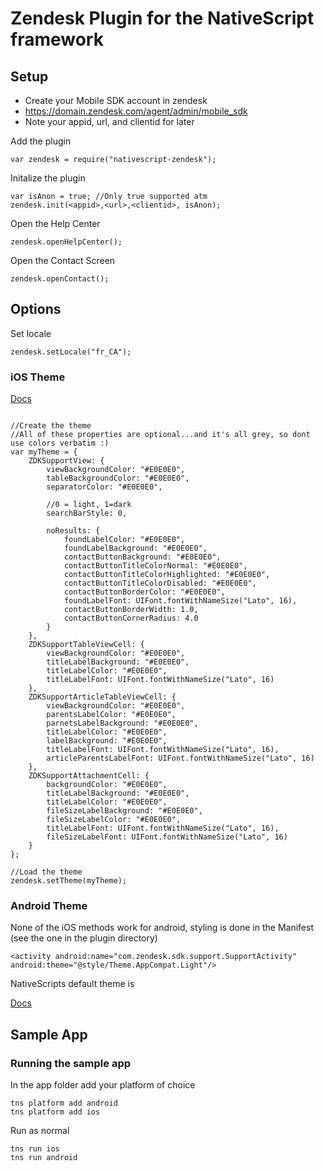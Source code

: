 # Zendesk Plugin for the NativeScript framework

## Setup
- Create your Mobile SDK account in zendesk
- https://domain.zendesk.com/agent/admin/mobile_sdk
- Note your appid, url, and clientid for later

Add the plugin
```
var zendesk = require("nativescript-zendesk");
```
Initalize the plugin
```
var isAnon = true; //Only true supported atm
zendesk.init(<appid>,<url>,<clientid>, isAnon);
```

Open the Help Center
```
zendesk.openHelpCenter();
```

Open the Contact Screen
```
zendesk.openContact();
```

## Options
Set locale
```
zendesk.setLocale("fr_CA");
```

### iOS Theme
[Docs](https://developer.zendesk.com/embeddables/docs/ios/customization)
```

//Create the theme
//All of these properties are optional...and it's all grey, so dont use colors verbatim :)
var myTheme = {
	ZDKSupportView: {
		viewBackgroundColor: "#E0E0E0",
		tableBackgroundColor: "#E0E0E0",
		separatorColor: "#E0E0E0",
	
		//0 = light, 1=dark
		searchBarStyle: 0,
		
		noResults: {
			foundLabelColor: "#E0E0E0",
			foundLabelBackground: "#E0E0E0",
			contactButtonBackground: "#E0E0E0",
			contactButtonTitleColorNormal: "#E0E0E0",
			contactButtonTitleColorHighlighted: "#E0E0E0",
			contactButtonTitleColorDisabled: "#E0E0E0",
			contactButtonBorderColor: "#E0E0E0",	
			foundLabelFont: UIFont.fontWithNameSize("Lato", 16),
			contactButtonBorderWidth: 1.0,
			contactButtonCornerRadius: 4.0
		} 
	},
	ZDKSupportTableViewCell: {
		viewBackgroundColor: "#E0E0E0",
		titleLabelBackground: "#E0E0E0",
		titleLabelColor: "#E0E0E0",
		titleLabelFont: UIFont.fontWithNameSize("Lato", 16)
	},
	ZDKSupportArticleTableViewCell: {
		viewBackgroundColor: "#E0E0E0",
		parentsLabelColor: "#E0E0E0",
		parnetsLabelBackground: "#E0E0E0",
		titleLabelColor: "#E0E0E0",
		labelBackground: "#E0E0E0",
		titleLabelFont: UIFont.fontWithNameSize("Lato", 16),
		articleParentsLabelFont: UIFont.fontWithNameSize("Lato", 16)
	},
	ZDKSupportAttachmentCell: {
		backgroundColor: "#E0E0E0",
		titleLabelBackground: "#E0E0E0",
		titleLabelColor: "#E0E0E0",
		fileSizeLabelBackground: "#E0E0E0",
		fileSizeLabelColor: "#E0E0E0",
		titleLabelFont: UIFont.fontWithNameSize("Lato", 16),
		fileSizeLabelFont: UIFont.fontWithNameSize("Lato", 16)
	}
};
	
//Load the theme
zendesk.setTheme(myTheme);

```

### Android Theme
None of the iOS methods work for android, styling is done in the Manifest (see the one in the plugin directory)

```
<activity android:name="com.zendesk.sdk.support.SupportActivity" android:theme="@style/Theme.AppCompat.Light"/>
```

NativeScripts default theme is 

[Docs](https://developer.zendesk.com/embeddables/docs/android/customization)

## Sample App
### Running the sample app
In the app folder add your platform of choice
```
tns platform add android
tns platform add ios
```

Run as normal
```
tns run ios
tns run android
```